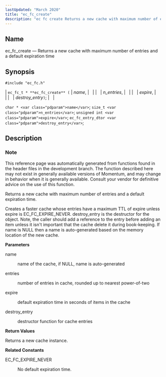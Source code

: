```yaml
---
lastUpdated: "March 2020"
title: "ec_fc_create"
description: "ec fc create Returns a new cache with maximum number of entries and a default expiration time ec fc t ec fc create name n entries expire destroy entry char name size t n entries unsigned int expire ec fc entry dtor destroy entry This reference page was automatically generated..."
---
```


<a name="apis.ec_fc_create"></a> 
## Name

ec_fc_create — Returns a new cache with maximum number of entries and a default expiration time

## Synopsis

`#include "ec_fc.h"`

| `ec_fc_t * **ec_fc_create** (` | <var class="pdparam">name</var>, |   |
|   | <var class="pdparam">n_entries</var>, |   |
|   | <var class="pdparam">expire</var>, |   |
|   | <var class="pdparam">destroy_entry</var>`)`; |   |

`char * <var class="pdparam">name</var>`;
`size_t <var class="pdparam">n_entries</var>`;
`unsigned int <var class="pdparam">expire</var>`;
`ec_fc_entry_dtor <var class="pdparam">destroy_entry</var>`;<a name="idp52074752"></a> 
## Description

### Note

This reference page was automatically generated from functions found in the header files in the development branch. The function described here may not exist in generally available versions of Momentum, and may change in behavior when it is generally available. Consult your vendor for definitive advice on the use of this function.

Returns a new cache with maximum number of entries and a default expiration time.

Creates a faster cache whose entries have a maximum TTL of expire unless expire is EC_FC_EXPIRE_NEVER. destroy_entry is the destructor for the object. Note, the caller should add a reference to the entry before adding an item unless it isn't important that the cache delete it during book-keeping. If name is NULL then a name is auto-generated based on the memory location of the new cache.

**<a name="idp52078528"></a> Parameters**

<dl class="variablelist">

<dt>name</dt>

<dd>

name of the cache, if NULL, name is auto-generated

</dd>

<dt>entries</dt>

<dd>

number of entries in cache, rounded up to nearest power-of-two

</dd>

<dt>expire</dt>

<dd>

default expiration time in seconds of items in the cache

</dd>

<dt>destroy_entry</dt>

<dd>

destructor function for cache entries

</dd>

</dl>

**<a name="idp52086912"></a> Return Values**

Returns a new cache instance.

**<a name="idp52087840"></a> Related Constants**

<dl class="variablelist">

<dt>EC_FC_EXPIRE_NEVER</dt>

<dd>

No default expiration time.

</dd>

</dl>